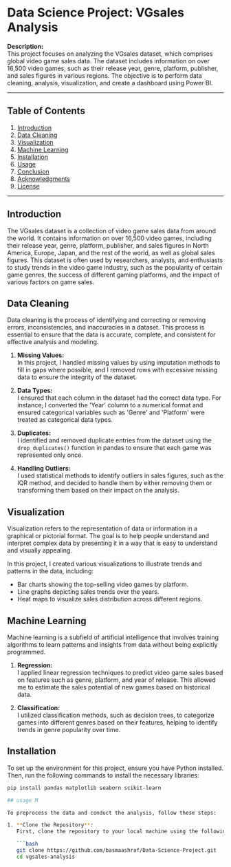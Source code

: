# Data Science Project: VGsales Analysis

**Description:**  
This project focuses on analyzing the VGsales dataset, which comprises global video game sales data. The dataset includes information on over 16,500 video games, such as their release year, genre, platform, publisher, and sales figures in various regions. The objective is to perform data cleaning, analysis, visualization, and create a dashboard using Power BI.

---

## Table of Contents
1. [Introduction](#introduction)
2. [Data Cleaning](#data-cleaning)
3. [Visualization](#visualization)
4. [Machine Learning](#machine-learning)
5. [Installation](#installation)
6. [Usage](#usage)
7. [Conclusion](#conclusion)
8. [Acknowledgments](#acknowledgments)
9. [License](#license)

---

## Introduction
The VGsales dataset is a collection of video game sales data from around the world. It contains information on over 16,500 video games, including their release year, genre, platform, publisher, and sales figures in North America, Europe, Japan, and the rest of the world, as well as global sales figures. This dataset is often used by researchers, analysts, and enthusiasts to study trends in the video game industry, such as the popularity of certain game genres, the success of different gaming platforms, and the impact of various factors on game sales.

## Data Cleaning
Data cleaning is the process of identifying and correcting or removing errors, inconsistencies, and inaccuracies in a dataset. This process is essential to ensure that the data is accurate, complete, and consistent for effective analysis and modeling.

1. **Missing Values:**  
   In this project, I handled missing values by using imputation methods to fill in gaps where possible, and I removed rows with excessive missing data to ensure the integrity of the dataset.

2. **Data Types:**  
   I ensured that each column in the dataset had the correct data type. For instance, I converted the 'Year' column to a numerical format and ensured categorical variables such as 'Genre' and 'Platform' were treated as categorical data types.

3. **Duplicates:**  
   I identified and removed duplicate entries from the dataset using the `drop_duplicates()` function in pandas to ensure that each game was represented only once.

4. **Handling Outliers:**  
   I used statistical methods to identify outliers in sales figures, such as the IQR method, and decided to handle them by either removing them or transforming them based on their impact on the analysis.

## Visualization
Visualization refers to the representation of data or information in a graphical or pictorial format. The goal is to help people understand and interpret complex data by presenting it in a way that is easy to understand and visually appealing.

In this project, I created various visualizations to illustrate trends and patterns in the data, including:
- Bar charts showing the top-selling video games by platform.
- Line graphs depicting sales trends over the years.
- Heat maps to visualize sales distribution across different regions.

## Machine Learning
Machine learning is a subfield of artificial intelligence that involves training algorithms to learn patterns and insights from data without being explicitly programmed.

1. **Regression:**  
   I applied linear regression techniques to predict video game sales based on features such as genre, platform, and year of release. This allowed me to estimate the sales potential of new games based on historical data.

2. **Classification:**  
   I utilized classification methods, such as decision trees, to categorize games into different genres based on their features, helping to identify trends in genre popularity over time.

## Installation
To set up the environment for this project, ensure you have Python installed. Then, run the following commands to install the necessary libraries:

```bash
pip install pandas matplotlib seaborn scikit-learn

## usage M

To preprocess the data and conduct the analysis, follow these steps:

1. **Clone the Repository**:  
   First, clone the repository to your local machine using the following command:

   ```bash
   git clone https://github.com/basmaashraf/Data-Science-Project.git
   cd vgsales-analysis

